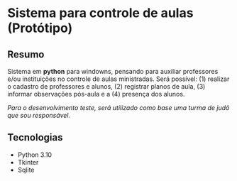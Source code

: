 # Sistema para controle de aulas (Protótipo)

## Resumo
Sistema em <b>python</b> para windowns, pensando para auxiliar professores e/ou instituições
no controle de aulas ministradas. Será possível: (1) realizar o cadastro de
professores e alunos, (2) registrar planos de aula, (3) informar observações
pós-aula e a (4) presença dos alunos.

<i> Para o desenvolvimento teste, será utilizado como base uma turma de
judô que sou responsável.</i>

## Tecnologias

- Python 3.10
- Tkinter
- Sqlite